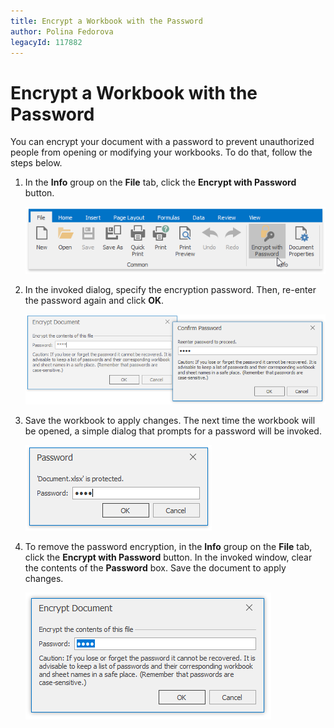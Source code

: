 ```yaml
---
title: Encrypt a Workbook with the Password
author: Polina Fedorova
legacyId: 117882
---
```

# Encrypt a Workbook with the Password
You can encrypt your document with a password to prevent unauthorized people from opening or modifying your workbooks. To do that, follow the steps below.
1. In the **Info** group on the **File** tab, click the **Encrypt with Password** button. 
	
	![Spreadsheet_Protection_Encryption_Ribbon](../../../images/img126755.png)
2. In the invoked dialog, specify the encryption password. Then, re-enter the password again and click **OK**. 
	
	![Spreadsheet_Protection_Encryption_Dialog](../../../images/img126756.png)
3. Save the workbook to apply changes. The next time the workbook will be opened, a simple dialog that prompts for a password will be invoked. 
	
	![Spreadsheet_Protection_Encryption_PasswordRequest](../../../images/img126757.png)
4. To remove the password encryption, in the **Info** group on the **File** tab, click the **Encrypt with Password** button. In the invoked window, clear the contents of the **Password** box. Save the document to apply changes. 
	
	![Spreadsheet_Encryption_Remove](../../../images/img126862.png)
